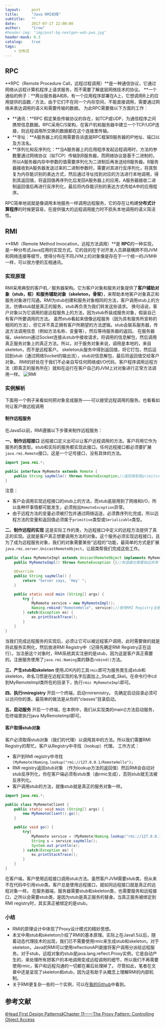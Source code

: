 ```yaml
---
layout:     post
title:      "Java RMI初探"
subtitle:   ""
date:       2017-07-17 22:00:00
author:     "Crow"
#header-img: "img/post-bg-nextgen-web-pwa.jpg"
header-mask: 0.3
catalog:    true
tags:
    - 分布式
---
```


## RPC

 **RPC（Remote Procedure Call，远程过程调用）**是一种通信协议，它通过网络从远程计算机程序上请求服务，而不需要了解底层网络技术的协议。
 **一个通俗的例子：**两台服务器A和B，有一个应用程序部署在A上，它想调用B上的应用提供的函数／方法，由于它们不在同一个内存空间，不能直接调用，需要通过网络来表达调用的语义和需要传输的数据。
 为此RPC需要做以下方面的工作：
 + **通讯：**RPC 假定某些传输协议的存在，如TCP或UDP，为通信程序之间携带信息数据。RPC采用C/S架构，在客户机和服务器中建立一个TCP/UDP连接，则远程调用所交换的数据都在这个连接里传输。
 + **寻址：**A服务器上的应用需要告诉底层RPC框架B服务器的IP地址、端口以及方法名。
 + **序列化和反序列化：**当A服务器上的应用程序发起远程调用时，方法的参数要通过网络协议（如TCP）传输到B服务器，而网络协议是基于二进制的，所以A服务器内存中参数的值需要序列化为二进制后再发送给B服务器。B服务器接收到A服务器发送过来的二进制参数时，需要对其进行反序列化，将其恢复为内存能识别的表达方式，然后通过寻址找到对应的方法进行本地调用，得到其返回值，将返回值再序列化后发回A服务器上的应用，A服务器接收二进制返回值后再进行反序列化，最后将内存能识别的表达方式传给A中的应用程序。

RPC简单地说就是像调用本地服务一样调用远程服务，它的存在让构建**分布式计算程序**的时候更容易，在提供强大的远程调用能力时不损失本地调用的语义简洁性。
 
## RMI

**RMI（Remote Method Invocation，远程方法调用）**是 **RPC**的一种实现，是一种分布式Java应用的实现方式。它的目的在于对开发人员屏蔽横跨不同JVM和网络连接等细节，使得分布在不同JVM上的对象像是存在于一个统一的JVM中一样，可以很方便的互相通讯。

### 实现原理

RMI采用典型的客户机／服务器架构。它为客户对象和服务对象提供了**客户辅助对象（stub，桩）**和**服务辅助对象（skeleton，骨架）**，来帮助本地客户对象真正和服务对象进行沟通。RMI为stub创建和服务对象相同的方法，客户调用stub上的方法，仿佛stub就是真正的服务，stub再负责为我们转发这些请求。
换句话说，客户对象以为它调用的是远程服务上的方法，因为stub乔装成服务对象，假装自己有客户所要调用的方法。
虽然stub看起来很像远程服务（因为具有服务所宣称的相同的方法），但它并不真正拥有客户所期望的方法逻辑。stub会联系服务器，传送方法调用信息（例如方法名称、变量等），然后等待服务器的返回。
在服务器端，skeleton通过Socket连接从stub中接收请求，将调用的信息解包，然后调用真正服务对象上的真正方法。所以，对于服务对象来说，调用是本地的，来自skeleton，而不是远程客户。
skeleton从服务中得到返回值，将它打包，然后运回到stub（通过网络Socket的输出流），stub对信息解包，最后将返回值交给客户对象。
RMI的好处在于我们不必亲自写任何网络或I/O代码，客户程序调用远程方法（即真正的服务所在）就和在运行在客户自己的JVM上对对象进行正常方法调用一样。
![RMI](http://pic.yupoo.com/crowhawk/GBmTk6T5/U1GRq.jpg)

### 实例解析

下面用一个例子来看如何把对象变成服务——可以接受远程调用的服务。也看看如何让客户做远程调用

#### 制作远程服务

在Java5以前，RMI遵循以下步骤来制作远程服务：

**一、制作远程接口**
远程接口定义出可以让客户远程调用的方法。客户将用它作为服务的类类型。stub和实际的服务都实现此接口。任何远程接口都必须要扩展`java.rmi.Remote`接口，这是一个记号接口，没有具体的方法。
```java
import java.rmi.*;

public interface MyRemote extends Remote {
	public String sayHello() throws RemoteException;//返回类型是primitive类型，该方法需要抛出RemoteException
}
```
注意：
+ 客户会调用实现远程接口的stub上的方法，而stub底层用到了网络和I/O，所以各种坏事情都可能发生，必须抛出`RemoteException`异常。
+ 由于远程方法的变量必须被打包并通过网络运送，必须靠序列化完成，所以远程方法的变量和返回值必须属于`primitive`类型或`Serializable`类型。

**二、制作远程的实现**
这是实际工作的类，为远程接口中定义的远程方法提供了真正的实现。这就是客户真正想要调用方法的对象。这个服务必须实现远程接口，且为了成为远程服务对象，我们的对象需要某些“远程的”功能，最简单的方式是扩展`java.rmi.server.UnicastRemoteObject`，让超类帮我们完成这些工作。
```java
public class MyRemoteImpl extends UnicastRemoteObject implements MyRemote {
	public MyRemoteImpl() throws RemoteException {}//构造器也需要抛出异常

	@Override
	public String sayHello() {
		return "Server says, 'Hey' ";	
	}

	public static void main (String[] args) {
		try {
			MyRemote service = new MyRemoteImpl();
			Naming.rebind("RemoteHello", service);//使用RMI Registry注册此服务
		} catch(Exception ex) {
			ex.printStackTrace();
		}
	}
}
```
当我们完成远程服务的实现后，必须让它可以被远程客户调用，此时需要做的就是将此服务实例化，然后放进RMI Registry中（记得先确定RMI Registry正在运行）。当注册这个对象时，RMI系统其实注册的是stub，因为这是客户真正需要的。注册服务使用了`java.rmi.Naming`类的静态`rebind()`方法。

**三、产生stub和skeleton**
使用JDK内的工具`rmic`即可为服务类生成stub和skeleton，命名习惯是在远程实现的名字后面加上_Stub或_Skel。在命令行中cd到MyRemoteImpl类所在的目录下，执行`rmic MyRemoteImpl`即可。

**四、执行rmiregistry**
开启一个终端，启动rmiremistry。
先确定启动目录必须可以访问你的类。最简单的做法是从你的“classes”目录启动。

**五、启动服务**
开启一个终端，在本例中，我们从实现类的main()方法启动服务，在终端里执行java MyRemoteImpl即可。

#### 客户取得stub对象

客户必须取得stub对象（我们的代理）以调用其中的方法。所以我们需要RMI Registry的帮忙。客户从Registry中寻找（lookup）代理。
工作方式：
+ 客户到RMI registry中寻找
	`(MyRemote)Naming.lookup("rmi://127.0.0.1/RemoteHello");`
+ RMI registry返回stub对象
（作为lookup方法的返回值）然后RMI会自动对stub反序列化，你在客户端必须有stub类（由rmic生成），否则stub就无法被反序列化。
+ 客户调用stub的方法，就像stub就是真正的服务对象一样。

```java
import java.rmi.*;

public class MyRemoteClient {
	public static void main (String[] args) {
		new MyRemoteClient().go();
	}

	public void go() {
		try{
			MyRemote service = (MyRemote)Naming.lookup("rmi://127.0.0.1/RemoteHello");//客户到RMI registry中寻找。
			String s = service.sayHello();
			System.out.println(s);
		} catch(Exception ex) {
			ex.printStackTrace();
		}
	}
}
```
在客户端，客户使用远程接口调用stub方法。虽然客户JVM需要stub类，但从来不在代码中引用stub类。客户总是使用远程接口，就如同远程接口就是真正的远程对象一样。
在服务器端，服务器需要stub和skeleton类，也需要服务和远程接口，之所以会需要stub类，是因为stub是真正服务的替身。当真正服务被绑定到RMI registry时，其实真正被绑定的是stub。

### 小结

+ RMI的原理设计中体现了Proxy设计模式的精妙思想。
+ 本文中用stub和skeleton介绍了RMI的基本原理。实际上在Java1.5以后，随着动态代理技术的出现，我们已不需要使用rmic来生成stub和skeleton。对于skeleton，Java的RMI可以使用reflectionAPI直接将客户调用分派给远程服务。对于stub，远程对象的stub是java.lang.reflect.Proxy实例，它是自动产生的，来处理所有把客户的本地调用变成远程调用的细节，所以我们不再需要使用rmic，客户和远程沟通的一切都在幕后处理掉了。
尽管如此，笔者在文章中还是呈现了skeleton和stub，因为这有助于从概念上理解RMI的内部机制。
+ 关于RMI更复杂一些的一个实例，可以在[我的Github](https://github.com/CrowHawk/DesignPattern-Learning/tree/master/Proxy/src/main/java/com/crow/remoteproxy)中看到。

## 参考文献

[《Head First Design Patterns》Chapter 11——The Proxy Pattern: Controlling Object Access](http://shop.oreilly.com/product/9780596007126.do)

